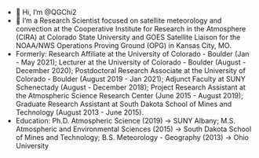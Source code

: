 - 👋 Hi, I’m @QGChi2
- 👀 I’m a Research Scientist focused on satellite meteorology and convection at the Cooperative Institute for Research in the Atmosphere (CIRA) at Colorado State University and GOES Satellite Liaison for the NOAA/NWS Operations Proving Ground (OPG) in Kansas City, MO. 
- Formerly: Research Affiliate at the University of Colorado - Boulder (Jan - May 2021); Lecturer at the University of Colorado - Boulder (August - December 2020); Postdoctoral Research Associate at the University of Colorado - Boulder (August 2019 - Jan 2021); Adjunct Faculty at SUNY Schenectady (August - December 2018); Project Research Assistant at the Atmospheric Science Research Center (June 2015 - August 2019); Graduate Research Assistant at South Dakota School of Mines and Technology (August 2013 - June 2015). 
- Education: Ph.D. Atmospheric Science (2019) -> SUNY Albany; M.S. Atmospheric and Environmental Sciences (2015) -> South Dakota School of Mines and Technology; B.S. Meteorology - Geography (2013) -> Ohio University

<!---
QGChi2/QGChi2 is a ✨ special ✨ repository because its `README.md` (this file) appears on your GitHub profile.
You can click the Preview link to take a look at your changes.
--->
